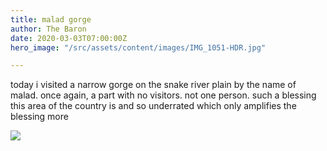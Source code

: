 ```yaml
---
title: malad gorge
author: The Baron
date: 2020-03-03T07:00:00Z
hero_image: "/src/assets/content/images/IMG_1051-HDR.jpg"

---
```

today i visited a narrow gorge on the snake river plain by the name of malad. once again, a part with no visitors. not one person. such a blessing this area of the country is and so underrated which only amplifies the blessing more

![](/src/assets/content/images/IMG_1039-HDR.jpg)